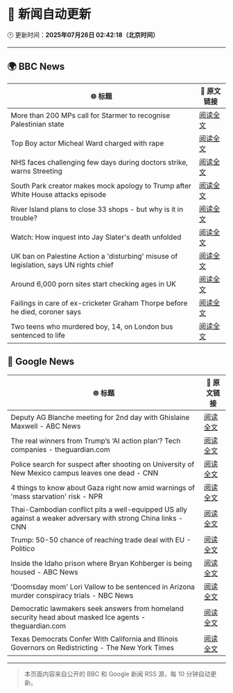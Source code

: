 # 🧠 新闻自动更新

🕒 更新时间：**2025年07月26日 02:42:18（北京时间）**

---

## 🌍 BBC News

| 🌐 标题 | 🔗 原文链接 |
|--------|-------------|
| More than 200 MPs call for Starmer to recognise Palestinian state | [阅读全文](https://www.bbc.com/news/articles/cx202zvygmlo) |
| Top Boy actor Micheal Ward charged with rape | [阅读全文](https://www.bbc.com/news/articles/c04d4k6n5dyo) |
| NHS faces challenging few days during doctors strike, warns Streeting | [阅读全文](https://www.bbc.com/news/articles/c0epel8gd49o) |
| South Park creator makes mock apology to Trump after White House attacks episode | [阅读全文](https://www.bbc.com/news/articles/cz7l7g21e0yo) |
| River Island plans to close 33 shops - but why is it in trouble? | [阅读全文](https://www.bbc.com/news/articles/c873755llwlo) |
| Watch: How inquest into Jay Slater's death unfolded | [阅读全文](https://www.bbc.com/news/videos/cvgegwxg9x0o) |
| UK ban on Palestine Action a 'disturbing' misuse of legislation, says UN rights chief | [阅读全文](https://www.bbc.com/news/articles/cdjxjpl8g0do) |
| Around 6,000 porn sites start checking ages in UK | [阅读全文](https://www.bbc.com/news/articles/c24v4dl5r16o) |
| Failings in care of ex-cricketer Graham Thorpe before he died, coroner says | [阅读全文](https://www.bbc.com/news/articles/cy9x9r038y0o) |
| Two teens who murdered boy, 14, on London bus sentenced to life | [阅读全文](https://www.bbc.com/news/articles/cj9v987d4kjo) |

## 📰 Google News

| 🌐 标题 | 🔗 原文链接 |
|--------|-------------|
| Deputy AG Blanche meeting for 2nd day with Ghislaine Maxwell - ABC News | [阅读全文](https://news.google.com/rss/articles/CBMikwFBVV95cUxOWUh2a1Vnc0JDUS1QYnI3M1hJWDFWYTNHNFQxYm85OUNRRExWYzNGSFJKMkpVQU04cElFb01pRTFBV0RnTmM1dzhSOGE0TGFJUkNBM3c4aF85dWpJNHBLNXJ3czM0dnBfUzBTeE1NWTNLaHk3aVJ5VmtPUlVWcHFvWXd1YlYyRHR3dkdVbklkV3ZFOGfSAZgBQVVfeXFMTm85eWZBZjdWb2R6aTlJY3FFNHg4SDdwdlEwQ3l6Yk11blpTbnA3bkpNeDNKUUQ2a1FKdUs5NEFfOHNHZGJHQ3hiWElJbUxmT0JRVGtSQlVISXltVHF6TnZ1eFk2V2p2SEdaODJCbFdhZGZrX0c1QmY3WW9GV0QwM3pVUFp6UlBlanFEb2FzOS04enZRdFJGQ1g?oc=5) |
| The real winners from Trump’s ‘AI action plan’? Tech companies - theguardian.com | [阅读全文](https://news.google.com/rss/articles/CBMie0FVX3lxTFAxa0pzOENyOVRWblF1V0lvWkhTSzZCbTN5Q2NMWm1TODlFTHVhWXhzcy05d1hJV3FIcUxUMWFpbzI2VUx2djBOSWhYZENBZkZmaVZmTmkwSDdhRXQtZFpzaEgySTgxaDE3enZFRHZKWVY2X2NmVXIydzZabw?oc=5) |
| Police search for suspect after shooting on University of New Mexico campus leaves one dead - CNN | [阅读全文](https://news.google.com/rss/articles/CBMidkFVX3lxTFBseVlSY1RmUDdKWklEOVdEUVB1Qy1JTnlVN28yUXo3VkpFUU5xOXlkVnJUdUlrX1RCckxVYWliYnFfX3FHNmJ4MnctSW5meHZmdERESEF2T3VnWHU2S2JjZkVaZklrSXo4NURxeFRPc3BTUHJaNWfSAXtBVV95cUxNRTNtazdJc01iZkVwdzFDLWxjcm53Y1F1NmhRemZOV3VGTjVjVW9JQUJ0aHh4LUloNXZicEkzNFZ5Q2NhcElycDBVU3NnUzUtaGNPUnR0cE9LejJIQS1wU0R3VHowQ0RXZ3JuLXBWUDA4Y25EajRhMkdGNUE?oc=5) |
| 4 things to know about Gaza right now amid warnings of 'mass starvation' risk - NPR | [阅读全文](https://news.google.com/rss/articles/CBMihwFBVV95cUxPTnlZQ3IyVFZMLWVKWVhVMGdka29yeGI1Q1B4S0pBYlRuOE9QQnhrVURwaVh1NHJOcHJoaTZQa3BqdUd1QllMaXlFN0ZvdC14WW5EQlg4ejZiaXJVa3VtajRfZmtuZ0EyTUpSS1FIc2RlRW5YOVlGc2JTR2s0YmR4amFNLWx0WUE?oc=5) |
| Thai-Cambodian conflict pits a well-equipped US ally against a weaker adversary with strong China links - CNN | [阅读全文](https://news.google.com/rss/articles/CBMimgFBVV95cUxNdTdUOWNjVkNvcFZvTDVETE8wVnphUURYdXZzUF93OS1DWjFBQlI1MzZUQTZiQkttNlJwUmt6eGVJQlZBdDFXVWNkeWdZYkstd18wR0VwSzBQMlU0SzZwOGk5RURRWG51VjN1Mk1QcTRiX0R5ckxkZzlnQnBXNkV6eld5Znlvdldhb21LNnRjOFBZVlJmZ3pkSkNB0gGfAUFVX3lxTE90YXFHT3NtRmRvTTVKWFdrY29PRkhJVXlqeUJ6blZ0cjFMbGdTUENzQ3RDQzhBUmZ4ZEczRy1hMXByWEZyV0o5UkVfNVlxWl81U0x5VWkyREdhS2tveVdFaHlJWUl0ZHFIZzVqYWI5Z3dQQ0o0alF0Q3NILUJ3U3JRSm9BSHpZVkswTDdWOVh1cTFzSlZvZTE3RkpvejRMSQ?oc=5) |
| Trump: 50-50 chance of reaching trade deal with EU - Politico | [阅读全文](https://news.google.com/rss/articles/CBMieEFVX3lxTE9hd3QyWS1ZYzNfMlY0dzgtNVdUejdLeVA3VEtUczBvV2E2TS15X1hFUHJEN1diN1laUXhSdXNkWmFMY1hUMjJTNHFPLU8tOUZCd2o0MF9UU2RCeFJpOWNIMDJXMjJBRUZHeTZKbHZRSmV4bGxvSE5vdw?oc=5) |
| Inside the Idaho prison where Bryan Kohberger is being housed - ABC News | [阅读全文](https://news.google.com/rss/articles/CBMikAFBVV95cUxPX0ZxV1ZCVlNLX1Raenhoczk0amNHV3FpSFdURnVsSmplTXU3LWFRYVV2QmNQT0x0X0F5UW1WM09SWjdCVGlPX0E1VDZmbURPdlJkWFJWZk9IdGFCaVNtOHZKLTVtd211dlRaNDhnR1FUV1NKbF9KSzZxb0twUUpoWVJzbnNnUVJlVDdBOGlwenc?oc=5) |
| 'Doomsday mom' Lori Vallow to be sentenced in Arizona murder conspiracy trials - NBC News | [阅读全文](https://news.google.com/rss/articles/CBMitgFBVV95cUxOZThlVEdHcHhWbC1jMkJHdEw4ejlUWTMxNC1LZVVSQ2loLTVIWU9PXzJmVHhHUGJZc1RJZEhtcVBzUTNIczFMUzY1Nk4zWEliNGdWOVE4U3BLcXh6VFUtRndYLWtUOUtTWnRzN2dBOTd1ZlR3SDRQTjhockQxbmhGUjBDYWdIUjZEUnVWYnJEYThhMUlMM20wMWtEc0x3RG82MENMQmRiTTZvUl9vVGxUQmFXUF8tUdIBVkFVX3lxTE5LY0l5aVFmN2JXblBzeFI1WjJNdWUxeDlUbmhSa2VmWFFPS201ckd0Qk9uTVhzU3IwOFplNXcyek1UWklidGhsTm5WMk1fczVvSUlkWE1R?oc=5) |
| Democratic lawmakers seek answers from homeland security head about masked Ice agents - theguardian.com | [阅读全文](https://news.google.com/rss/articles/CBMiggFBVV95cUxNSjJfbFZFa0YwUkp6MUVPbC0tRDg3OGlLS095Y0ViZ09sbGtzWXdRNFBSM1BLMWtJUGFTUWZSakxTempfNWFVZ19DX1JxYm9UdVZPZmxwMENMdkVEeXJoVkp5R2ZsT2dvNnBQNkpzbTdYUW1fUWl3NmpIdGhnQVpFZW1B?oc=5) |
| Texas Democrats Confer With California and Illinois Governors on Redistricting - The New York Times | [阅读全文](https://news.google.com/rss/articles/CBMifEFVX3lxTE5wMU80RFY1a3QwNDlSSHROQ2JROGtyaEItV2Zzd0FFY2g5anhtdnZEQzB6MlR6by1rcmtLYU1idkVYbXVMWHJyVlJ2dk9aZlJ0QUk2d0R6NEZ5dWd0OER0QlhYcHZYTjg4Z1dvYW04MlExM1lra3FJanMtdjA?oc=5) |

---
> 本页面内容来自公开的 BBC 和 Google 新闻 RSS 源，每 10 分钟自动更新。